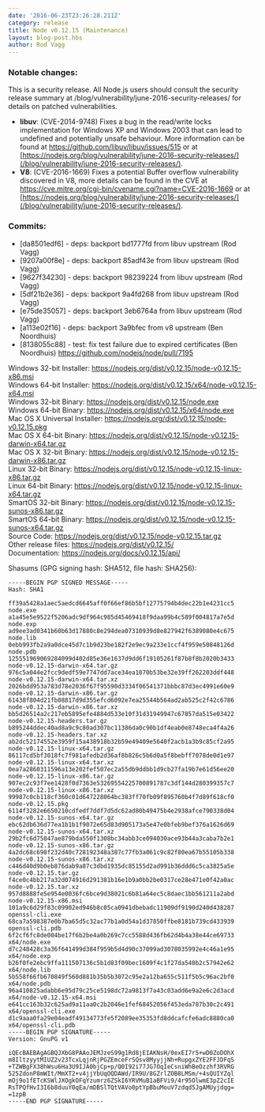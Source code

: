 ```yaml
---
date: '2016-06-23T23:26:28.211Z'
category: release
title: Node v0.12.15 (Maintenance)
layout: blog-post.hbs
author: Rod Vagg
---
```


<!--lint disable prohibited-strings-->
<!--lint disable maximum-line-length-->
<!--lint disable no-literal-urls-->
<!--lint disable no-shortcut-reference-link-->

### Notable changes:

This is a security release. All Node.js users should consult the security release summary at /blog/vulnerability/june-2016-security-releases/ for details on patched vulnerabilities.

- **libuv**: (CVE-2014-9748) Fixes a bug in the read/write locks implementation for Windows XP and Windows 2003 that can lead to undefined and potentially unsafe behaviour. More information can be found at https://github.com/libuv/libuv/issues/515 or at [https://nodejs.org/blog/vulnerability/june-2016-security-releases/](/blog/vulnerability/june-2016-security-releases/).
- **V8**: (CVE-2016-1669) Fixes a potential Buffer overflow vulnerability discovered in V8, more details can be found in the CVE at https://cve.mitre.org/cgi-bin/cvename.cgi?name=CVE-2016-1669 or at [https://nodejs.org/blog/vulnerability/june-2016-security-releases/](/blog/vulnerability/june-2016-security-releases/).

### Commits:

- [da8501edf6] - deps: backport bd1777fd from libuv upstream (Rod Vagg)
- [9207a00f8e] - deps: backport 85adf43e from libuv upstream (Rod Vagg)
- [9627f34230] - deps: backport 98239224 from libuv upstream (Rod Vagg)
- [5df21b2e36] - deps: backport 9a4fd268 from libuv upstream (Rod Vagg)
- [e75de35057] - deps: backport 3eb6764a from libuv upstream (Rod Vagg)
- [a113e02f16] - deps: backport 3a9bfec from v8 upstream (Ben Noordhuis)
- [8138055c88] - test: fix test failure due to expired certificates (Ben Noordhuis) https://github.com/nodejs/node/pull/7195

Windows 32-bit Installer: https://nodejs.org/dist/v0.12.15/node-v0.12.15-x86.msi \
Windows 64-bit Installer: https://nodejs.org/dist/v0.12.15/x64/node-v0.12.15-x64.msi \
Windows 32-bit Binary: https://nodejs.org/dist/v0.12.15/node.exe \
Windows 64-bit Binary: https://nodejs.org/dist/v0.12.15/x64/node.exe \
Mac OS X Universal Installer: https://nodejs.org/dist/v0.12.15/node-v0.12.15.pkg \
Mac OS X 64-bit Binary: https://nodejs.org/dist/v0.12.15/node-v0.12.15-darwin-x64.tar.gz \
Mac OS X 32-bit Binary: https://nodejs.org/dist/v0.12.15/node-v0.12.15-darwin-x86.tar.gz \
Linux 32-bit Binary: https://nodejs.org/dist/v0.12.15/node-v0.12.15-linux-x86.tar.gz \
Linux 64-bit Binary: https://nodejs.org/dist/v0.12.15/node-v0.12.15-linux-x64.tar.gz \
SmartOS 32-bit Binary: https://nodejs.org/dist/v0.12.15/node-v0.12.15-sunos-x86.tar.gz \
SmartOS 64-bit Binary: https://nodejs.org/dist/v0.12.15/node-v0.12.15-sunos-x64.tar.gz \
Source Code: https://nodejs.org/dist/v0.12.15/node-v0.12.15.tar.gz \
Other release files: https://nodejs.org/dist/v0.12.15/ \
Documentation: https://nodejs.org/docs/v0.12.15/api/

Shasums (GPG signing hash: SHA512, file hash: SHA256):

```
-----BEGIN PGP SIGNED MESSAGE-----
Hash: SHA1

ff39a5428a1aec5aedcd6645aff0f66ef86b5bf12775794b4dec22b1e4231cc5  node.exe
a1a45e5e9522f5206adc9df964c985d45469418f9daa99b4c589f004817a7e5d  node.exp
ad9ee3ad0341b60b63d17880c8e294dea07310939d8e827942f6389080e4c675  node.lib
0ebb993fb2a9a0dce45d7c1b9d23be182f2e9ec9a233e1ccf4f959e50848126d  node.pdb
125551969069284099d402d85e36e1637d9dd6f19105261f87b8f8b2020b3433  node-v0.12.15-darwin-x64.tar.gz
976c5a044e2fcc9dedf59e7747dd7ace34ea1070b53be32e39ff262203ddf448  node-v0.12.15-darwin-x64.tar.xz
2026bdd953a783d78e2036f67f95590d3334f06541371bbbc87d3ec4991e60e9  node-v0.12.15-darwin-x86.tar.gz
61438f804d21fb08817d9d355efcd6092e7ea25544b564ad2ab525c2f42c6786  node-v0.12.15-darwin-x86.tar.xz
bb5d26514a2c217eb5895efe4884d533e10f31d31949947c67857da515e03422  node-v0.12.15-headers.tar.gz
b895244ddec40ad8a9c9c80ad307bc11386da0c90b1df4eab0e8748eca4f4a26  node-v0.12.15-headers.tar.xz
ab2dc52174552e3959f15a438918b32b59e49409e5640f2acb1a3b9c85cf2a95  node-v0.12.15-linux-x64.tar.gz
86117cd5bf3018fc7f981afedb2d36af8b826c5b6d0a5f8bebff7078de0d1e97  node-v0.12.15-linux-x64.tar.xz
0ea7a2860311596a13e202fef507ec2a55db9ddbb1d9cb27fa19b7e61d56ee20  node-v0.12.15-linux-x86.tar.gz
907ec2c93f7ee1428f0d7363e53269554225700891787c3df144d280399357c7  node-v0.12.15-linux-x86.tar.xz
99987c0cb118cf360c01d647228064bc383ff70fb09f895760b4f7d89f618cf0  node-v0.12.15.pkg
6114f3282e6650210cdfedf7ddf7d5dc62ad80b49475b4e2938afce790338d04  node-v0.12.15-sunos-x64.tar.gz
ebc62db636d77ea1b1b1f9072e65d83d905173a5e47e0bfeb9bef376a1626d69  node-v0.12.15-sunos-x64.tar.xz
29b2fc6d75847ae879bda550f1308bc34abb3ce094030ace93b44a3caba7b2e1  node-v0.12.15-sunos-x86.tar.gz
4a2dc68c698f232d40c728192348a387c77fb3a061c9c82f80ea67b55105b338  node-v0.12.15-sunos-x86.tar.xz
c446d40d9b0eb876dab9a87c3dbd1935dc85155d2ad991b36ddd6c5ca3825a5e  node-v0.12.15.tar.gz
f4ce0c4bb217a32d074916d291381b16e1b9a0bb2be0317ce28e471e0f42a0ac  node-v0.12.15.tar.xz
957d8888fe5e954e0036fc6bce9d38021c6b81a64ec5c8daec1bb561211a2abd  node-v0.12.15-x86.msi
101a9c6d29f83c09902ed946b8c05ca0941dbebadc11909df9190d240d438287  openssl-cli.exe
68ca7a598387e0b7ba65d5c32ac77b1a0d54a1d37850ffbe8181b739cd433939  openssl-cli.pdb
6f2cf6fc8de004be17f6b2be4a0b269c7cc5588d436fb62d4b4a38e44ce69733  x64/node.exe
d7c248428c3a36f641499d384f959b5d4d90c37099ad3078035992e4c46a1e95  x64/node.exp
b26f0fe2ebc9ffa111507136c5b1d83f09bec1609f4c1f27da540b2c57942e62  x64/node.lib
5b558f66fb670849f560d881b35b5b3072c95e2a12ba655c511f5b5c96ac2bf0  x64/node.pdb
96a410825adabb6e95d79c25ce5198dc72a9813f7a43c03add6e9a2e6c2d3acd  x64/node-v0.12.15-x64.msi
e641cc163b32c625ad9a11aa0c2b2046e1fef68452056f453eda787b30c2c491  x64/openssl-cli.exe
d1c9aaa0fa29e04eadf49134773fe5f2089ee35353fd8ddcafcfe6adc8880ca0  x64/openssl-cli.pdb
-----BEGIN PGP SIGNATURE-----
Version: GnuPG v1

iQEcBAEBAgAGBQJXbG8PAAoJEMJzeS99g1Rd8jEIAKNsH/0exEI7r5+wD0ZoDOhX
m8IltzyytMIUZ2v23TcxLqjnRjPGZEmceFrSQsv8MyyjjNh+RupgxZYE2FFJDFqS
+TZWBgFX38hWsu6Ha3U9IJA0bjCp+p/Q0I92i77JG7OqIeCsniWhBeOzzhf3RVRG
525ZdonP8mWIt/MmXT2+v4jjYbUqOQDAWd/IR9U/8GZrlZOB8LMSm/+4sQUIYZql
mOj9o1fETcKSWlJXOgkOFqYzumrz6ZSkI6YRVMuB1aBFVi9/4r95OlwmE3pZ2cIE
RsTPQfHvI3I6b8duuY0qEa/mDBSlTQtVAVo0ptYpBbuMouV7zdqd5JgAMUyjdqg=
=1zpB
-----END PGP SIGNATURE-----

```
